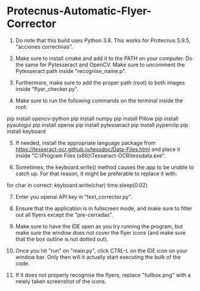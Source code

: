 # Protecnus-Automatic-Flyer-Corrector

1. Do note that this build uses Python 3.8. This works for Protecnus 5.9.5, "acciones correctivas".

2. Make sure to install cmake and add it to the PATH on your computer. Do the same for Pytesseract and OpenCV. Make sure to uncomment the Pytesseract path inside "recognise_name.p". 

3. Furthermore, make sure to add the proper path (root) to both images inside "flyer_checker.py".

4. Make sure to run the following commands on the terminal inside the root:

pip install opencv-python
pip install numpy
pip install Pillow
pip install pyautogui
pip install openai
pip install pytesseract
pip install pyperclip
pip install keyboard

5. If needed, install the appropriate language package from https://tesseract-ocr.github.io/tessdoc/Data-Files.html and place it inside "C:\Program Files (x86)\Tesseract-OCR\tessdata.exe".

6. Sometimes, the keyboard.write() method causes the app to be unable to catch up. For that reason, it might be preferable to replace it with:

for char in correct:
  keyboard.write(char)
  time.sleep(0.02)
  
7. Enter you openai API key in "text_corrector.py".

8. Ensure that the application is in fullscreen mode, and make sure to filter out all flyers except the "pre-cerradas". 

9. Make sure to have the IDE open as you try running the program, but make sure the window does not cover the flyer icons (and make sure that the box outline is not dotted out).

10. Once you hit "run" on "main.py", click CTRL-L on the IDE icon on your window bar. Only then will it actually start executing the bulk of the code.

11. If it does not properly recognise the flyers, replace "fullbox.png" with a newly taken screenshot of the icons.
